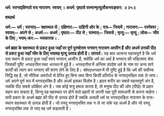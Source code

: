 **धर्म: स्तनाद्दक्षिणतो यत्र नारायण: स्वयम् ।** **अधर्म: पृष्ठतो यस्मान्मृत्युर्लोकभयङ्कर: ॥ २५॥** 

**शब्दार्थ** 

**धर्म:—** **धर्म** **; स्तनात्—** **वक्षस्थल से** **; दक्षिणत:—** **दाहिनी ओर के** **; यत्र—** **जिसमें** **; नारायण:—** **परमेश्वर** **; स्वयम्—** **अपने से** **;** **अधर्म:—** **अधर्म** **; पृष्ठत:—** **पीठ से** **; यस्मात्—** **जिससे** **; मृत्यु:—** **मृत्यु** **; लोक—** **जीव के लिए** **; भयम्-कर:—** **भयकारक।** **.** 

**धर्म ब्रह्मा के वक्षस्थल से प्रकट हुआ जहाँ पर पूर्ण पुरुषोत्तम भगवान् नारायण आसीन हैं** **और अधर्म उनकी पीठ से प्रकट हुआ जहाँ जीव के लिए भयावह मृत्यु उत्पन्न होती है।** **तात्पर्य :** यह बात अत्यन्त महत्त्वपूर्ण है कि धर्म उस स्थान से प्रकट हुआ जहाँ स्वयं भगवान् आसीन हैं, क्योंकि धर्म का अर्थ है भगवान् की भकि्तमय सेवा जिसकी पुष्टि *भगवद्गीता* तथा *भागवत*  में हुई है। *भगवद्गीता* में अन्तिम उपदेश धर्म के नाम पर अन्य सारे कार्यों को त्याग कर भगवान् की शरण लेने के लिए है। *श्रीमद्भागवत* में भी पुष्टि हुई है कि धर्म की सर्वोच्च सिद्धि वह है, जो भौतिक अवरोधों से प्रेरित हुए बिना तथा बिना किसी प्रतिरोध के भगवद्भकि्त तक ले जाय। धर्म अपने पूर्ण रूप में भगवद्भक्ति है और अधर्म इसका विलोम है। हृदय शरीर का सबसे महत्त्वपूर्ण अंग है, जबकि पीठ सबसे उपेक्षित अंग है। जब कोई शत्रु हमला करता है, तो मनुष्य पीठ की ओर (पीछे) से प्रहार सहन कर सकता है, किन्तु वह वक्षस्थल पर होने वाले प्रहारों से अपनी रक्षा पूरी सावधानी से करना चाहेगा। सभी प्रकार के अधर्म ब्रह्मा की पीठ से उत्पन्न होते हैं जबकि असली धर्म या भगवद्भकि्त नारायण के वास-स्थान वक्षस्थल से उत्पन्न होती है। जो वस्तु भगवद्भक्ति तक न ले जा सके वह अधर्म है और जो वस्तु भगवद्भक्ति तक ले जाए वह धर्म कहलाती है।  